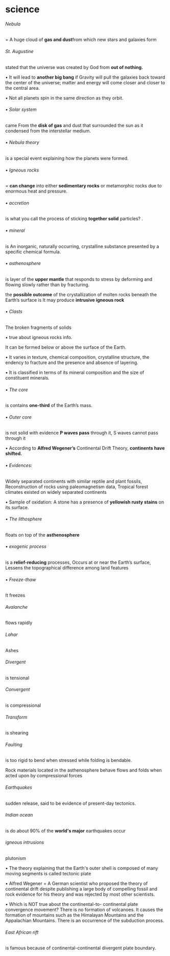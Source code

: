 <link rel="stylesheet"
href="https://actwu.github.io/Web-Dev/mdfutr.css"/>

# science


###### Nebula
= A huge cloud of **gas and dust**from which new stars and galaxies form

###### St. Augustine
stated that the universe was created by God from **out of nothing.**

•	It will lead to **another big bang** if Gravity will pull the galaxies back toward the center of the universe; matter and energy will come closer and closer to the central area.

• Not all planets spin in the same direction as they orbit.

###### • Solar system
came From the **disk of gas** and dust that surrounded the sun as it condensed from the interstellar medium.

###### • Nebula theory
is a special event explaining how the planets were formed.

###### • Igneous rocks
= **can change** into either **sedimentary rocks** or metamorphic rocks due to enormous heat and pressure.

###### • accretion
is what you call the process of sticking **together solid** particles?	.

###### • mineral
is An inorganic, naturally occurring, crystalline substance presented by a specific chemical formula.

###### • asthenosphere 
is layer of the **upper mantle** that responds to stress by deforming and flowing slowly rather than by fracturing.

the **possible outcome** of the crystallization of molten rocks beneath the Earth’s surface is It may produce **intrusive igneous rock**
###### • Clasts 
The broken fragments of solids 

• true about igneous rocks info.

It can be formed below or above the surface of the Earth.

• It varies in texture, chemical composition, crystalline structure, the endency to fracture and the presence and absence of layering.

• It is classified in terms of its mineral composition and the size of constituent minerals.

###### • The core
is contains **one-third** of the Earth’s mass.

###### • Outer core
is not solid with evidence **P waves pass** through it, S waves cannot pass through it

• According to **Alfred Wegener’s** Continental Drift Theory, **continents have shifted.** 

###### • Evidences:
Widely separated continents with similar reptile and plant fossils, Reconstruction of rocks using paleomagnetism data, Tropical forest climates existed on widely separated continents

• Sample of oxidation: A stone has a presence of **yellowish rusty stains** on its surface. 

###### • The lithosphere
floats on top of the **asthenosphere**

###### • exogenic process
is a **relief-reducing** processes, Occurs at or near the Earth’s surface, Lessens the topographical difference among land features

###### • Freeze-thaw 
It freezes
###### Avalanche 
flows rapidly

###### Lahar 
Ashes 	
###### Divergent 
is tensional

###### Convergent
is compressional

###### Transform 
is shearing

###### Faulting 
is too rigid to bend when stressed while folding is bendable.

Rock materials located in the asthenosphere behave flows and folds when acted upon by compressional forces

###### Earthquakes 
sudden release, said to be evidence of present-day tectonics.

###### Indian ocean 
is do about 90% of the **world's major** earthquakes occur

###### igneous intrusions 
plutonism

 
•	The theory explaining that the Earth's outer shell is composed of many moving segments is called tectonic plate	

•	Alfred Wegener = A German scientist who proposed the theory of continental drift despite publishing a large body of compelling fossil and rock evidence for his theory and was rejected by most other scientists.

•	Which is NOT true about the continental-to- continental plate convergence movement?
There is no formation of volcanoes.
It causes the formation of mountains such as the Himalayan Mountains and the Appalachian Mountains.
There is an occurrence of the subduction process.
 

###### East African rift
is famous because of
continental-continental divergent plate boundary.
